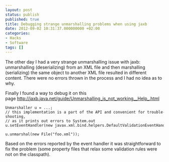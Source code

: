```yaml
---
layout: post
status: publish
published: true
title: Debugging strange unmarshalling problems when using jaxb
date: 2012-09-02 10:31:37.000000000 +02:00
categories:
- Hacks
- Software
tags: []
---
```

The other day I had a very strange unmarshalling issue with jaxb: unmarshalling (deserializing) from an XML file and then marshalling (serializing) the same object to another XML file resulted in different content. There were no errors thrown in the process and I had no idea as to why.

Finally I found a way to debug it on this page <a href="http://jaxb.java.net/guide/Unmarshalling_is_not_working__Help_.html">http://jaxb.java.net/guide/Unmarshalling_is_not_working__Help_.html</a>

```
Unmarshaller u = ...;
// this implementation is a part of the API and convenient for trouble-shooting,
// as it prints out errors to System.out
u.setEventHandler(new javax.xml.bind.helpers.DefaultValidationEventHandler());

u.unmarshal(new File("foo.xml"));
```

Based on the errors reported by the event handler it was straightforward to fix the problem (some property files that relax some validation rules were not on the classpath).
